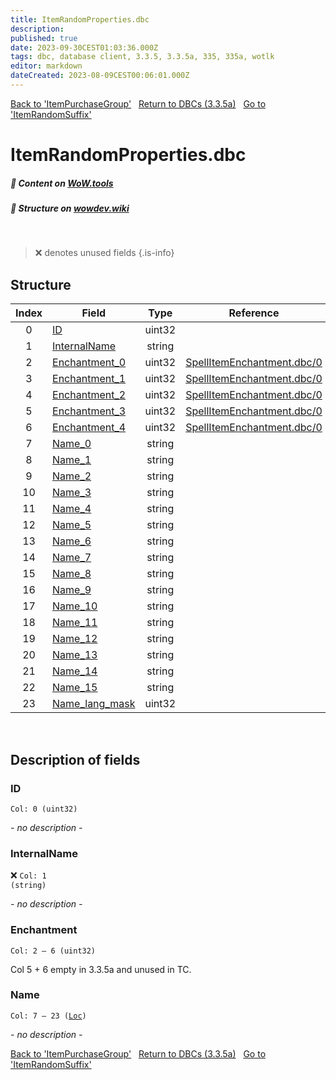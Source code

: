 ```yaml
---
title: ItemRandomProperties.dbc
description:
published: true
date: 2023-09-30CEST01:03:36.000Z
tags: dbc, database client, 3.3.5, 3.3.5a, 335, 335a, wotlk
editor: markdown
dateCreated: 2023-08-09CEST00:06:01.000Z
---
```

<a href="https://trinitycore.info/files/DBC/335/itempurchasegroup" class="mt-5 v-btn v-btn--depressed v-btn--flat v-btn--outlined theme--light v-size--default darkblue--text text--lighten-3"><span class="v-btn__content"><i aria-hidden="true" class="v-icon notranslate v-icon--left mdi mdi-arrow-left theme--light"></i><span>Back to 'ItemPurchaseGroup'</span></span></a>&nbsp;&nbsp;&nbsp;<a href="https://trinitycore.info/files/DBC/335/home" class="mt-5 v-btn v-btn--depressed v-btn--flat v-btn--outlined theme--light v-size--default darkblue--text text--lighten-3"><span class="v-btn__content"><i aria-hidden="true" class="v-icon notranslate v-icon--left mdi mdi-home-outline theme--light"></i><span>Return to DBCs (3.3.5a)</span></span></a>&nbsp;&nbsp;&nbsp;<a href="https://trinitycore.info/files/DBC/335/itemrandomsuffix" class="mt-5 v-btn v-btn--depressed v-btn--flat v-btn--outlined theme--light v-size--default darkblue--text text--lighten-3"><span class="v-btn__content"><span>Go to 'ItemRandomSuffix'</span><i aria-hidden="true" class="v-icon notranslate v-icon--right mdi mdi-arrow-right theme--light"></i></span></a>

# ItemRandomProperties.dbc
##### :open_book: Content on [WoW.tools](https://wow.tools/dbc/?dbc=itemrandomproperties&build=3.3.5.12340)
##### :pencil: Structure on [wowdev.wiki](https://wowdev.wiki/DB/ItemRandomProperties)
&nbsp;

> :x: denotes unused fields
{.is-info}


## Structure

| Index | Field | Type | Reference |
| :---: | --- | :---: | --- |
| 0 | [ID](#id) | uint32 |  |
| 1 | [InternalName](#internalname) | string |  |
| 2 | [Enchantment_0](#enchantment) | uint32 | [SpellItemEnchantment.dbc/0](/files/DBC/335/spellitemenchantment#id) |
| 3 | [Enchantment_1](#enchantment) | uint32 | [SpellItemEnchantment.dbc/0](/files/DBC/335/spellitemenchantment#id) |
| 4 | [Enchantment_2](#enchantment) | uint32 | [SpellItemEnchantment.dbc/0](/files/DBC/335/spellitemenchantment#id) |
| 5 | [Enchantment_3](#enchantment) | uint32 | [SpellItemEnchantment.dbc/0](/files/DBC/335/spellitemenchantment#id) |
| 6 | [Enchantment_4](#enchantment) | uint32 | [SpellItemEnchantment.dbc/0](/files/DBC/335/spellitemenchantment#id) |
| 7 | [Name_0](#name) | string |  |
| 8 | [Name_1](#name) | string |  |
| 9 | [Name_2](#name) | string |  |
| 10 | [Name_3](#name) | string |  |
| 11 | [Name_4](#name) | string |  |
| 12 | [Name_5](#name) | string |  |
| 13 | [Name_6](#name) | string |  |
| 14 | [Name_7](#name) | string |  |
| 15 | [Name_8](#name) | string |  |
| 16 | [Name_9](#name) | string |  |
| 17 | [Name_10](#name) | string |  |
| 18 | [Name_11](#name) | string |  |
| 19 | [Name_12](#name) | string |  |
| 20 | [Name_13](#name) | string |  |
| 21 | [Name_14](#name) | string |  |
| 22 | [Name_15](#name) | string |  |
| 23 | [Name_lang_mask](#name) | uint32 |  |
&nbsp;
## Description of fields

### ID
<code>Col: 0 (uint32)</code>

*- no description -*
&nbsp;

### InternalName
:x: <code>Col: 1 (string)</code>

*- no description -*
&nbsp;

### Enchantment
<code>Col: 2 &ndash; 6 (uint32)</code>

Col 5 + 6 empty in 3.3.5a and unused in TC.
&nbsp;

### Name
<code>Col: 7 &ndash; 23 ([Loc](/how-to/localization))</code>

*- no description -*
&nbsp;

<a href="https://trinitycore.info/files/DBC/335/itempurchasegroup" class="mt-5 v-btn v-btn--depressed v-btn--flat v-btn--outlined theme--light v-size--default darkblue--text text--lighten-3"><span class="v-btn__content"><i aria-hidden="true" class="v-icon notranslate v-icon--left mdi mdi-arrow-left theme--light"></i><span>Back to 'ItemPurchaseGroup'</span></span></a>&nbsp;&nbsp;&nbsp;<a href="https://trinitycore.info/files/DBC/335/home" class="mt-5 v-btn v-btn--depressed v-btn--flat v-btn--outlined theme--light v-size--default darkblue--text text--lighten-3"><span class="v-btn__content"><i aria-hidden="true" class="v-icon notranslate v-icon--left mdi mdi-home-outline theme--light"></i><span>Return to DBCs (3.3.5a)</span></span></a>&nbsp;&nbsp;&nbsp;<a href="https://trinitycore.info/files/DBC/335/itemrandomsuffix" class="mt-5 v-btn v-btn--depressed v-btn--flat v-btn--outlined theme--light v-size--default darkblue--text text--lighten-3"><span class="v-btn__content"><span>Go to 'ItemRandomSuffix'</span><i aria-hidden="true" class="v-icon notranslate v-icon--right mdi mdi-arrow-right theme--light"></i></span></a>

